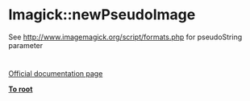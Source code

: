 # Imagick::newPseudoImage



See http://www.imagemagick.org/script/formats.php for pseudoString parameter  

#

[Official documentation page](https://www.php.net/manual/en/imagick.newpseudoimage.php)

**[To root](/README.md)**